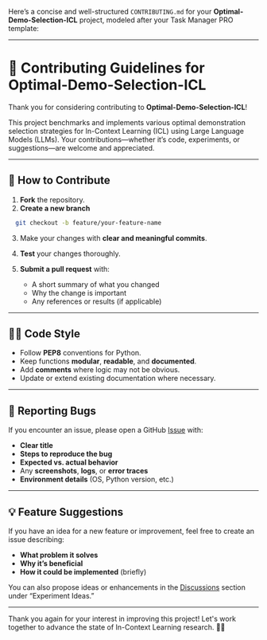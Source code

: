 Here’s a concise and well-structured `CONTRIBUTING.md` for your **Optimal-Demo-Selection-ICL** project, modeled after your Task Manager PRO template:

---

# 🤝 Contributing Guidelines for Optimal-Demo-Selection-ICL

Thank you for considering contributing to **Optimal-Demo-Selection-ICL**!

This project benchmarks and implements various optimal demonstration selection strategies for In-Context Learning (ICL) using Large Language Models (LLMs). Your contributions—whether it’s code, experiments, or suggestions—are welcome and appreciated.

---

## 🚀 How to Contribute

1. **Fork** the repository.
2. **Create a new branch**
  ```bash
    git checkout -b feature/your-feature-name
  ```

3. Make your changes with **clear and meaningful commits**.
4. **Test** your changes thoroughly.
5. **Submit a pull request** with:

   * A short summary of what you changed
   * Why the change is important
   * Any references or results (if applicable)

---

## 🧑‍💻 Code Style

* Follow **PEP8** conventions for Python.
* Keep functions **modular**, **readable**, and **documented**.
* Add **comments** where logic may not be obvious.
* Update or extend existing documentation where necessary.

---

## 🐛 Reporting Bugs

If you encounter an issue, please open a GitHub [Issue](https://github.com/SatvikPraveen/Optimal-Demo-Selection-ICL/issues) with:

* **Clear title**
* **Steps to reproduce the bug**
* **Expected vs. actual behavior**
* Any **screenshots**, **logs**, or **error traces**
* **Environment details** (OS, Python version, etc.)

---

## 💡 Feature Suggestions

If you have an idea for a new feature or improvement, feel free to create an issue describing:

* **What problem it solves**
* **Why it’s beneficial**
* **How it could be implemented** (briefly)

You can also propose ideas or enhancements in the [Discussions](https://github.com/SatvikPraveen/Optimal-Demo-Selection-ICL/discussions) section under “Experiment Ideas.”

---

Thank you again for your interest in improving this project!
Let's work together to advance the state of In-Context Learning research. 🧠✨
